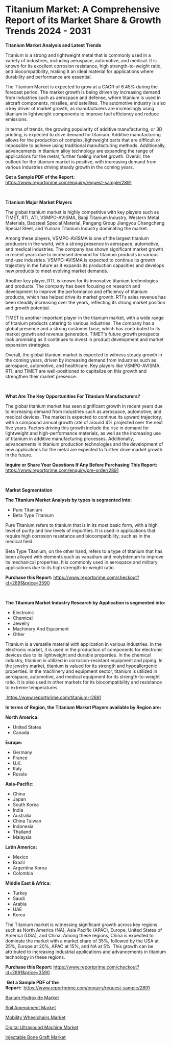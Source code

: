 <p><h1>Titanium Market: A Comprehensive Report of its Market Share & Growth Trends 2024 - 2031</h1></p><p><strong>Titanium Market Analysis and Latest Trends</strong></p>
<p><p>Titanium is a strong and lightweight metal that is commonly used in a variety of industries, including aerospace, automotive, and medical. It is known for its excellent corrosion resistance, high strength-to-weight ratio, and biocompatibility, making it an ideal material for applications where durability and performance are essential.</p><p>The Titanium Market is expected to grow at a CAGR of 6.45% during the forecast period. The market growth is being driven by increasing demand from industries such as aerospace and defense, where titanium is used in aircraft components, missiles, and satellites. The automotive industry is also a key driver of market growth, as manufacturers are increasingly using titanium in lightweight components to improve fuel efficiency and reduce emissions.</p><p>In terms of trends, the growing popularity of additive manufacturing, or 3D printing, is expected to drive demand for titanium. Additive manufacturing allows for the production of complex, lightweight parts that are difficult or impossible to achieve using traditional manufacturing methods. Additionally, advancements in titanium alloy technology are expanding the range of applications for the metal, further fueling market growth. Overall, the outlook for the titanium market is positive, with increasing demand from various industries driving steady growth in the coming years.</p></p>
<p><strong>Get a Sample PDF of the Report:&nbsp;</strong> <a href="https://www.reportprime.com/enquiry/request-sample/2891">https://www.reportprime.com/enquiry/request-sample/2891</a></p>
<p>&nbsp;</p>
<p><strong>Titanium Major Market Players</strong></p>
<p><p>The global titanium market is highly competitive with key players such as TIMET, RTI, ATI, VSMPO-AVISMA, Baoji Titanium Industry, Western Metal Materials, Baosteel Special Material, Pangang Group Jiangyou Changcheng Special Steel, and Yunnan Titanium Industry dominating the market.</p><p>Among these players, VSMPO-AVISMA is one of the largest titanium producers in the world, with a strong presence in aerospace, automotive, and medical industries. The company has shown significant market growth in recent years due to increased demand for titanium products in various end-use industries. VSMPO-AVISMA is expected to continue its growth trajectory in the future as it expands its production capacities and develops new products to meet evolving market demands.</p><p>Another key player, RTI, is known for its innovative titanium technologies and products. The company has been focusing on research and development to improve the performance and efficiency of titanium products, which has helped drive its market growth. RTI's sales revenue has been steadily increasing over the years, reflecting its strong market position and growth potential.</p><p>TIMET is another important player in the titanium market, with a wide range of titanium products catering to various industries. The company has a global presence and a strong customer base, which has contributed to its market growth and revenue generation. TIMET's future growth prospects look promising as it continues to invest in product development and market expansion strategies.</p><p>Overall, the global titanium market is expected to witness steady growth in the coming years, driven by increasing demand from industries such as aerospace, automotive, and healthcare. Key players like VSMPO-AVISMA, RTI, and TIMET are well-positioned to capitalize on this growth and strengthen their market presence.</p></p>
<p>&nbsp;</p>
<p><strong>What Are The Key Opportunities For Titanium Manufacturers?</strong></p>
<p><p>The global titanium market has seen significant growth in recent years due to increasing demand from industries such as aerospace, automotive, and medical devices. The market is expected to continue its upward trajectory, with a compound annual growth rate of around 4% projected over the next five years. Factors driving this growth include the rise in demand for lightweight and high-performance materials, as well as the increasing use of titanium in additive manufacturing processes. Additionally, advancements in titanium production technologies and the development of new applications for the metal are expected to further drive market growth in the future.</p></p>
<p><strong>Inquire or Share Your Questions If Any Before Purchasing This Report:</strong> <a href="https://www.reportprime.com/enquiry/pre-order/2891">https://www.reportprime.com/enquiry/pre-order/2891</a></p>
<p>&nbsp;</p>
<p><strong>Market Segmentation</strong></p>
<p><strong>The Titanium Market Analysis by types is segmented into:</strong></p>
<p><ul><li>Pure Titanium</li><li>Beta Type Titanium</li></ul></p>
<p><p>Pure Titanium refers to titanium that is in its most basic form, with a high level of purity and low levels of impurities. It is used in applications that require high corrosion resistance and biocompatibility, such as in the medical field.</p><p>Beta Type Titanium, on the other hand, refers to a type of titanium that has been alloyed with elements such as vanadium and molybdenum to improve its mechanical properties. It is commonly used in aerospace and military applications due to its high strength-to-weight ratio.</p></p>
<p><strong>Purchase this Report:&nbsp;</strong><a href="https://www.reportprime.com/checkout?id=2891&price=3590">https://www.reportprime.com/checkout?id=2891&price=3590</a></p>
<p>&nbsp;</p>
<p><strong>The Titanium Market Industry Research by Application is segmented into:</strong></p>
<p><ul><li>Electronic</li><li>Chemical</li><li>Jewelry</li><li>Machinery And Equipment</li><li>Other</li></ul></p>
<p><p>Titanium is a versatile material with application in various industries. In the electronic market, it is used in the production of components for electronic devices due to its lightweight and durable properties. In the chemical industry, titanium is utilized in corrosion-resistant equipment and piping. In the jewelry market, titanium is valued for its strength and hypoallergenic properties. In the machinery and equipment sector, titanium is utilized in aerospace, automotive, and medical equipment for its strength-to-weight ratio. It is also used in other markets for its biocompatibility and resistance to extreme temperatures.</p></p>
<p><a href="https://www.reportprime.com/titanium-r2891">&nbsp;https://www.reportprime.com/titanium-r2891</a></p>
<p><strong>In terms of Region, the Titanium Market Players available by Region are:</strong></p>
<p>
    <p> <strong> North America: </strong>
        <ul>
            <li>United States</li>
            <li>Canada</li>
        </ul>
        </p> 
    <p> <strong> Europe: </strong>
        <ul>
            <li>Germany</li>
            <li>France</li>
            <li>U.K.</li>
            <li>Italy</li>
            <li>Russia</li>
        </ul>
        </p> 
    <p> <strong> Asia-Pacific: </strong>
        <ul>
            <li>China</li>
            <li>Japan</li>
            <li>South Korea</li>
            <li>India</li>
            <li>Australia</li>
            <li>China Taiwan</li>
            <li>Indonesia</li>
            <li>Thailand</li>
            <li>Malaysia</li>
        </ul>
        </p> 
    <p> <strong> Latin America: </strong>
        <ul>
            <li>Mexico</li>
            <li>Brazil</li>
            <li>Argentina Korea</li>
            <li>Colombia</li>
        </ul>
        </p> 
    <p> <strong> Middle East & Africa: </strong>
        <ul>
            <li>Turkey</li>
            <li>Saudi</li>
            <li>Arabia</li>
            <li>UAE</li>
            <li>Korea</li>
        </ul>
    </p>
    </p>
<p><p>The Titanium market is witnessing significant growth across key regions such as North America (NA), Asia Pacific (APAC), Europe, United States of America (USA), and China. Among these regions, China is expected to dominate the market with a market share of 35%, followed by the USA at 25%, Europe at 20%, APAC at 15%, and NA at 5%. This growth can be attributed to increasing industrial applications and advancements in titanium technology in these regions.</p></p>
<p><strong>Purchase this Report: </strong><a href="https://www.reportprime.com/checkout?id=2891&price=3590">https://www.reportprime.com/checkout?id=2891&price=3590</a></p>
<p>&nbsp;<strong>Get a Sample PDF of the Report:&nbsp;&nbsp;</strong><a href="https://www.reportprime.com/enquiry/request-sample/2891">https://www.reportprime.com/enquiry/request-sample/2891</a></p>
<p><strong></strong></p>
<p><p><a href="https://github.com/lairestrong/Market-Research-Report-List-1/blob/main/barium-hydroxide-market.md">Barium Hydroxide Market</a></p><p><a href="https://github.com/msLonKoss78/Market-Research-Report-List-1/blob/main/soil-amendment-market.md">Soil Amendment Market</a></p><p><a href="https://medium.com/@lianapter60/global-mobility-wheelchairs-market-status-2024-2031-and-forecast-by-region-product-end-use-5300016648c3">Mobility Wheelchairs Market</a></p><p><a href="https://medium.com/@denisolden565/digital-ultrasound-machine-market-market-segmentation-geographical-regions-and-market-forcast-fb6071fda3ec">Digital Ultrasound Machine Market</a></p><p><a href="https://medium.com/@zandould67856/analyzing-injectable-bone-graft-market-dynamics-and-growth-drivers-and-forecasted-for-period-from-49186b797bcc">Injectable Bone Graft Market</a></p></p>